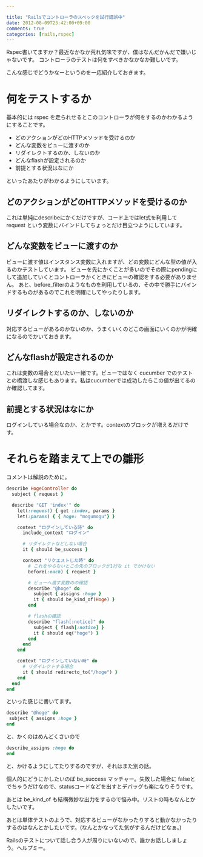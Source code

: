 ```yaml
---

title: "Railsでコントローラのスペックを試行錯誤中"
date: 2012-08-09T23:42:00+09:00
comments: true
categories: [rails,rspec]
---
```


Rspec書いてますか？最近なかなか荒れ気味ですが、僕はなんだかんだで嫌いじゃないです。
コントローラのテストは何をすべきかなかなか難しいです。

こんな感じでどうかなーというのを一応紹介しておきます。

# 何をテストするか

基本的には rspec を走られせるとこのコントローラが何をするのかわかるようにすることです。

* どのアクションがどのHTTPメソッドを受けるのか
* どんな変数をビューに渡すのか
* リダイレクトするのか、しないのか
* どんなflashが設定されるのか
* 前提とする状況はなにか

といったあたりがわかるようにしています。

## どのアクションがどのHTTPメソッドを受けるのか

これは単純にdescribeにかくだけですが、コード上ではlet式を利用して request という変数にバインドしてちょっとだけ目立つようにしています。

## どんな変数をビューに渡すのか

ビューに渡す値はインスタンス変数に入れますが、どの変数にどんな型の値が入るのかテストしています。
ビューを先にかくことが多いのでその際にpendingにして追加していくとコントローラかくときにビューの確認をする必要がありません。
あと、before_filterのようなものを利用しているの、その中で勝手にバインドするものがあるのでこれを明確にしてやったりします。

## リダイレクトするのか、しないのか

対応するビューがあるのかないのか、うまくいくのどこの画面にいくのかが明確になるのでかいておきます。

## どんなflashが設定されるのか

これは変数の場合とだいたい一緒です。ビューではなく cucumber でのテストとの橋渡しな感じもあります。私はcucumberでは成功したらこの値が出てるのか確認してます。

## 前提とする状況はなにか

ログインしている場合なのか、とかです。contextのブロックが増えるだけです。


# それらを踏まえて上での雛形

コメントは解説のために。

```ruby
describe HogeController do
  subject { request }

  describe "GET 'index'" do
    let(:request) { get :index, params }
    let(:params) { { hoge: "mogumogu"} }

    context "ログインしている時" do
      include_context "ログイン"

      # リダイレクトなどしない場合
      it { should be_success }

      context "リクエストした時" do
        # これをやらないとこの先のブロックが1行な it でかけない
        before(:each) { request }

        # ビューへ渡す変数のの確認
        describe "@hoge" do
          subject { assigns :hoge }
          it { should be_kind_of(Hoge) }
        end

        # flashの確認
        describe "flash[:notice]" do
          subject { flash[:notice] }
          it { should eq("hoge") }
        end
      end
    end

    context "ログインしていない時" do
      # リダイレクトする場合
      it { should redirecto_to("/hoge") }
    end
  end
end
```

といった感じに書いてます。
```ruby
describe "@hoge" do
 subject { assigns :hoge }
end
```
と、かくのはめんどくさいので
```ruby
describe_assigns :hoge do
end
```
と、かけるようにしてたりするのですが、それはまた別の話。

個人的にどうにかしたいのば be_success マッチャー。失敗した場合に falseとでちゃうだけなので、statusコードなどを出すとデバッグも楽になりそうです。

あとは be_kind_of も結構微妙な出力をするので悩み中。リストの時もなんとかしたいです。

あとは単体テストのようで、対応するビューがなかったりすると動かなかったりするのはなんとかしたいです。(なんとかなってた気がするんだけどなぁ。)

Railsのテストについて話し合う人が周りにいないので、誰かお話ししましょう。ヘルプミー。
